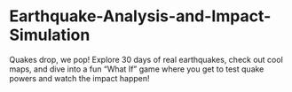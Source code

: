 # Earthquake-Analysis-and-Impact-Simulation
Quakes drop, we pop! Explore 30 days of real earthquakes, check out cool maps, and dive into a fun “What If” game where you get to test quake powers and watch the impact happen!
